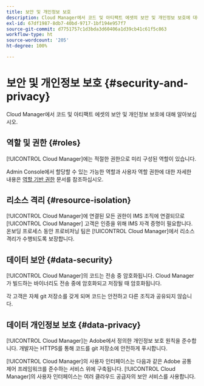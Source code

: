 ```yaml
---
title: 보안 및 개인정보 보호
description: Cloud Manager에서 코드 및 아티팩트 에셋의 보안 및 개인정보 보호에 대해 알아보십시오.
exl-id: 67df1987-8db7-40bd-9717-1bf194e957f7
source-git-commit: d7751757c1d3bda3d60406a1d39cb41c61f5c863
workflow-type: ht
source-wordcount: '205'
ht-degree: 100%

---
```



# 보안 및 개인정보 보호 {#security-and-privacy}

Cloud Manager에서 코드 및 아티팩트 에셋의 보안 및 개인정보 보호에 대해 알아보십시오.

## 역할 및 권한 {#roles}

[!UICONTROL Cloud Manager]에는 적절한 권한으로 미리 구성된 역할이 있습니다.

Admin Console에서 할당할 수 있는 가능한 역할과 사용자 역할 권한에 대한 자세한 내용은 [역할 기반 권한](/help/requirements/role-based-permissions.md) 문서를 참조하십시오.

## 리소스 격리 {#resource-isolation}

[!UICONTROL Cloud Manager]에 연결된 모든 권한이 IMS 조직에 연결되므로 [!UICONTROL Cloud Manager] 고객은 인증을 위해 IMS 자격 증명이 필요합니다. 온보딩 프로세스 동안 프로비저닝 팀은 [!UICONTROL Cloud Manager]에서 리소스 격리가 수행되도록 보장합니다.

## 데이터 보안 {#data-security}

[!UICONTROL Cloud Manager]의 코드는 전송 중 암호화됩니다. Cloud Manager가 빌드하는 바이너리도 전송 중에 암호화되고 저장될 때 암호화됩니다.

각 고객은 자체 git 저장소를 갖게 되며 코드는 안전하고 다른 조직과 공유되지 않습니다.

## 데이터 개인정보 보호 {#data-privacy}

[!UICONTROL Cloud Manager]는 Adobe에서 정의한 개인정보 보호 원칙을 준수합니다. 개발자는 HTTPS를 통해 코드를 git 저장소에 안전하게 푸시합니다.

[!UICONTROL Cloud Manager]의 사용자 인터페이스는 다음과 같은 Adobe 공통 제어 프레임워크를 준수하는 서비스 위에 구축됩니다. [!UICONTROL Cloud Manager]의 사용자 인터페이스는 여러 클라우드 공급자의 보안 서비스를 사용합니다.

